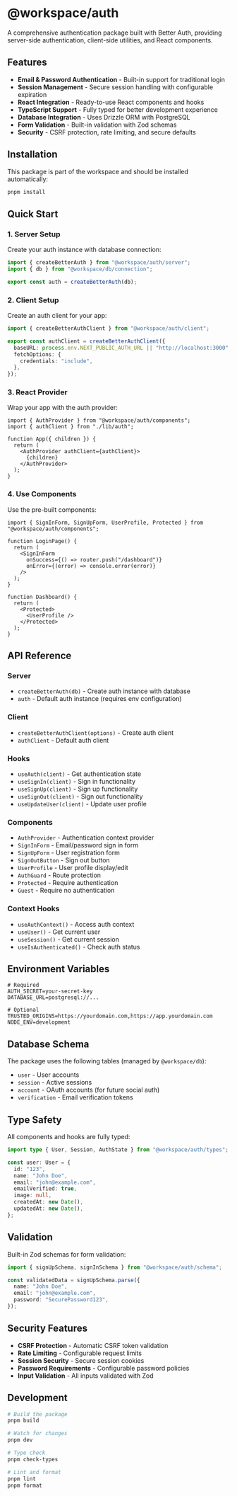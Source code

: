 # @workspace/auth

A comprehensive authentication package built with Better Auth, providing server-side authentication, client-side utilities, and React components.

## Features

- **Email & Password Authentication** - Built-in support for traditional login
- **Session Management** - Secure session handling with configurable expiration
- **React Integration** - Ready-to-use React components and hooks
- **TypeScript Support** - Fully typed for better development experience
- **Database Integration** - Uses Drizzle ORM with PostgreSQL
- **Form Validation** - Built-in validation with Zod schemas
- **Security** - CSRF protection, rate limiting, and secure defaults

## Installation

This package is part of the workspace and should be installed automatically:

```bash
pnpm install
```

## Quick Start

### 1. Server Setup

Create your auth instance with database connection:

```typescript
import { createBetterAuth } from "@workspace/auth/server";
import { db } from "@workspace/db/connection";

export const auth = createBetterAuth(db);
```

### 2. Client Setup

Create an auth client for your app:

```typescript
import { createBetterAuthClient } from "@workspace/auth/client";

export const authClient = createBetterAuthClient({
  baseURL: process.env.NEXT_PUBLIC_AUTH_URL || "http://localhost:3000",
  fetchOptions: {
    credentials: "include",
  },
});
```

### 3. React Provider

Wrap your app with the auth provider:

```tsx
import { AuthProvider } from "@workspace/auth/components";
import { authClient } from "./lib/auth";

function App({ children }) {
  return (
    <AuthProvider authClient={authClient}>
      {children}
    </AuthProvider>
  );
}
```

### 4. Use Components

Use the pre-built components:

```tsx
import { SignInForm, SignUpForm, UserProfile, Protected } from "@workspace/auth/components";

function LoginPage() {
  return (
    <SignInForm
      onSuccess={() => router.push("/dashboard")}
      onError={(error) => console.error(error)}
    />
  );
}

function Dashboard() {
  return (
    <Protected>
      <UserProfile />
    </Protected>
  );
}
```

## API Reference

### Server

- `createBetterAuth(db)` - Create auth instance with database
- `auth` - Default auth instance (requires env configuration)

### Client

- `createBetterAuthClient(options)` - Create auth client
- `authClient` - Default auth client

### Hooks

- `useAuth(client)` - Get authentication state
- `useSignIn(client)` - Sign in functionality
- `useSignUp(client)` - Sign up functionality
- `useSignOut(client)` - Sign out functionality
- `useUpdateUser(client)` - Update user profile

### Components

- `AuthProvider` - Authentication context provider
- `SignInForm` - Email/password sign in form
- `SignUpForm` - User registration form
- `SignOutButton` - Sign out button
- `UserProfile` - User profile display/edit
- `AuthGuard` - Route protection
- `Protected` - Require authentication
- `Guest` - Require no authentication

### Context Hooks

- `useAuthContext()` - Access auth context
- `useUser()` - Get current user
- `useSession()` - Get current session
- `useIsAuthenticated()` - Check auth status

## Environment Variables

```env
# Required
AUTH_SECRET=your-secret-key
DATABASE_URL=postgresql://...

# Optional
TRUSTED_ORIGINS=https://yourdomain.com,https://app.yourdomain.com
NODE_ENV=development
```

## Database Schema

The package uses the following tables (managed by `@workspace/db`):

- `user` - User accounts
- `session` - Active sessions
- `account` - OAuth accounts (for future social auth)
- `verification` - Email verification tokens

## Type Safety

All components and hooks are fully typed:

```typescript
import type { User, Session, AuthState } from "@workspace/auth/types";

const user: User = {
  id: "123",
  name: "John Doe",
  email: "john@example.com",
  emailVerified: true,
  image: null,
  createdAt: new Date(),
  updatedAt: new Date(),
};
```

## Validation

Built-in Zod schemas for form validation:

```typescript
import { signUpSchema, signInSchema } from "@workspace/auth/schema";

const validatedData = signUpSchema.parse({
  name: "John Doe",
  email: "john@example.com",
  password: "SecurePassword123",
});
```

## Security Features

- **CSRF Protection** - Automatic CSRF token validation
- **Rate Limiting** - Configurable request limits
- **Session Security** - Secure session cookies
- **Password Requirements** - Configurable password policies
- **Input Validation** - All inputs validated with Zod

## Development

```bash
# Build the package
pnpm build

# Watch for changes
pnpm dev

# Type check
pnpm check-types

# Lint and format
pnpm lint
pnpm format
```
